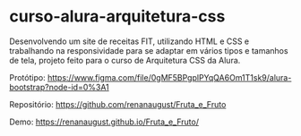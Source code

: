 # curso-alura-arquitetura-css


Desenvolvendo um site de receitas FIT,  utilizando HTML e CSS e trabalhando na responsividade para se adaptar em vários tipos e tamanhos de tela, projeto feito para o curso de Arquitetura CSS da Alura.

Protótipo: https://www.figma.com/file/0gMF5BPgplPYqQA6Om1T1sk9/alura-bootstrap?node-id=0%3A1

Repositório: https://github.com/renanaugust/Fruta_e_Fruto

Demo: https://renanaugust.github.io/Fruta_e_Fruto/
